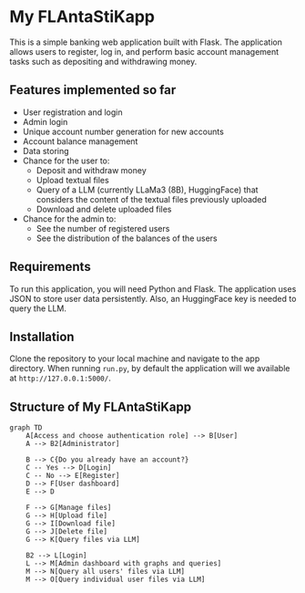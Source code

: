 # My FLAntaStiKapp

This is a simple banking web application built with Flask. The application allows users to register, log in, and perform basic account management tasks such as depositing and withdrawing money.

## Features implemented so far

- User registration and login
- Admin login
- Unique account number generation for new accounts
- Account balance management
- Data storing
- Chance for the user to:
  - Deposit and withdraw money
  - Upload textual files
  - Query of a LLM (currently LLaMa3 (8B), HuggingFace) that considers the content of the textual files previously uploaded
  - Download and delete uploaded files
- Chance for the admin to:
  - See the number of registered users
  - See the distribution of the balances of the users

## Requirements

To run this application, you will need Python and Flask. The application uses JSON to store user data persistently. Also, an HuggingFace key is needed to query the LLM.

## Installation

Clone the repository to your local machine and navigate to the app directory. When running `run.py`, by default the application will we available at `http://127.0.0.1:5000/`.

## Structure of My FLAntaStiKapp

```mermaid
graph TD
    A[Access and choose authentication role] --> B[User]
    A --> B2[Administrator]

    B --> C{Do you already have an account?}
    C -- Yes --> D[Login]
    C -- No --> E[Register]
    D --> F[User dashboard]
    E --> D

    F --> G[Manage files]
    G --> H[Upload file]
    G --> I[Download file]
    G --> J[Delete file]
    G --> K[Query files via LLM]

    B2 --> L[Login]
    L --> M[Admin dashboard with graphs and queries]
    M --> N[Query all users' files via LLM]
    M --> O[Query individual user files via LLM]
